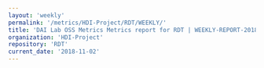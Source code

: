 ```yaml
---
layout: 'weekly'
permalink: '/metrics/HDI-Project/RDT/WEEKLY/'
title: 'DAI Lab OSS Metrics Metrics report for RDT | WEEKLY-REPORT-2018-11-02'
organization: 'HDI-Project'
repository: 'RDT'
current_date: '2018-11-02'
---
```

